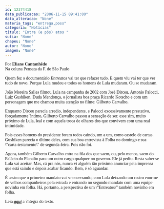 ```yaml
---
id: 12374418
data_publicacao: "2006-11-15 09:41:00"
data_alteracao: "None"
materia_tags: "entrega,poss"
categoria: "Notícias"
titulo: "Entre (e pós) atos "
sutia: "None"
chapeu: "None"
autor: "None"
imagem: "None"
---
```

<p><P><FONT face=Verdana>Por<STRONG> Eliane Cantanhêde</STRONG><BR>Na coluna Pensata da F. de São Paulo</FONT></P></p>
<p><P><FONT face=Verdana>Quem fez o documentário <EM>Entreatos</EM> vai ter que refazer tudo. E quem viu vai ter que ver tudo de novo. Porque Lula mudou e todos os homens de Lula mudaram. Ou se mudaram.</FONT></P></p>
<p><P><FONT face=Verdana>João Moreira Salles filmou Lula na campanha de 2002 com José Dirceu, Antonio Palocci, Luiz Gushiken, Duda Mendonça, o jornalista boa praça Ricardo Kotscho e com um personagem que me chamou muita atenção no filme: Gilberto Carvalho.</FONT></P></p>
<p><P><FONT face=Verdana>Enquanto Dirceu parecia arredio, independente, e Palocci excessivamente prestativo, forçadamente ?ntimo, Gilberto Carvalho passou a sensação de ser, esse sim, muito próximo de Lula, leal e com aquela troca de olhares dos que convivem com uma real intimidade.</FONT></P></p>
<p><P><FONT face=Verdana>Pois esses homens do presidente foram todos caindo, um a um, como castelo de cartas. Gushiken parecia o último deles, com sua boa entrevista à Folha no domingo e sua \"carta-testamento\" de segunda-feira. Pois não foi.</FONT></P></p>
<p><P><FONT face=Verdana>Agora, também Gilberto Carvalho entra na fila dos que saem, ou, pelo menos, saem do Palácio do Planalto para um outro cargo qualquer no governo. Ele já pediu. Resta saber se Lula vai aceitar. Mas, cá pra nós, nunca vi alguém tão próximo anunciar pela imprensa que está saindo e depois acabar ficando. Bem, é só aguardar.</FONT></P></p>
<p><P><FONT face=Verdana>É assim que o primeiro mandato vai se encerrando, com Lula deixando um rastro enorme de velhos companheiros pela estrada e entrando no segundo mandato com uma equipe novinha em folha. Há, portanto, a perspectiva de um \"Entreatos\" também novinho em folha.</FONT></P></p>
<p><P><FONT face=Verdana>Leia <A href=\"https://www1.folha.uol.com.br/folha/pensata/ult681u237.shtml\" target=_blank><STRONG><EM>aqui</EM></STRONG></A> a ?ntegra do texto. </FONT></P> </p>
